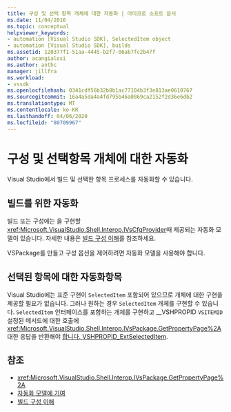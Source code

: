 ```yaml
---
title: 구성 및 선택 항목 개체에 대한 자동화 | 마이크로 소프트 문서
ms.date: 11/04/2016
ms.topic: conceptual
helpviewer_keywords:
- automation [Visual Studio SDK], SelectedItem object
- automation [Visual Studio SDK], builds
ms.assetid: 120377f1-51aa-4445-b2f7-06ab7fc2b47f
author: acangialosi
ms.author: anthc
manager: jillfra
ms.workload:
- vssdk
ms.openlocfilehash: 0341cdf56b32b8b1ac77104b3f3e813ae0610767
ms.sourcegitcommit: 16a4a5da4a4fd795b46a0869ca2152f2d36e6db2
ms.translationtype: MT
ms.contentlocale: ko-KR
ms.lasthandoff: 04/06/2020
ms.locfileid: "80709967"
---
```

# <a name="automation-for-configuration-and-selecteditem-objects"></a>구성 및 선택항목 개체에 대한 자동화

Visual Studio에서 빌드 및 선택한 항목 프로세스를 자동화할 수 있습니다.

## <a name="automation-for-builds"></a>빌드를 위한 자동화

빌드 또는 구성에는 을 구현할 <xref:Microsoft.VisualStudio.Shell.Interop.IVsCfgProvider>때 제공되는 자동화 모델이 있습니다. 자세한 내용은 [빌드 구성 이해](../../ide/understanding-build-configurations.md)를 참조하세요.

VSPackage를 만들고 구성 옵션을 제어하려면 자동화 모델을 사용해야 합니다.

## <a name="automation-for-selecteditem"></a>선택된 항목에 대한 자동화항목

Visual Studio에는 표준 구현이 `SelectedItem` 포함되어 있으므로 개체에 대한 구현을 제공할 필요가 없습니다. 그러나 원하는 경우 `SelectedItem` 개체를 구현할 수 있습니다. `SelectedItem` 인터페이스를 포함하는 개체를 구현하고 __VSHPROPID `VSITEMID` 설정된 메서드에 대한 호출에 <xref:Microsoft.VisualStudio.Shell.Interop.IVsPackage.GetPropertyPage%2A> 대한 응답을 반환해야 [합니다. VSHPROPID_ExtSelectedItem](<xref:Microsoft.VisualStudio.Shell.Interop.__VSHPROPID.VSHPROPID_ExtSelectedItem>).

## <a name="see-also"></a>참조

- <xref:Microsoft.VisualStudio.Shell.Interop.IVsPackage.GetPropertyPage%2A>
- [자동화 모델에 기여](../../extensibility/internals/contributing-to-the-automation-model.md)
- [빌드 구성 이해](../../ide/understanding-build-configurations.md)
